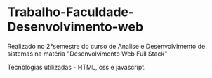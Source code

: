 # Trabalho-Faculdade-Desenvolvimento-web

Realizado no 2°semestre do curso de Analise e Desenvolvimento de sistemas na matéria "Desenvolvimento Web Full Stack" 

Tecnólogias utilizadas - HTML, css e javascript.
